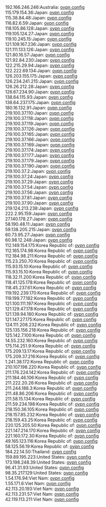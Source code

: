 192.166.246.246:Australia: [ovpn config](vpn/192_166_246_246.ovpn)  
115.179.154.36:Japan: [ovpn config](vpn/115_179_154_36.ovpn)  
115.38.84.48:Japan: [ovpn config](vpn/115_38_84_48.ovpn)  
116.82.6.59:Japan: [ovpn config](vpn/116_82_6_59.ovpn)  
118.105.86.128:Japan: [ovpn config](vpn/118_105_86_128.ovpn)  
119.105.124.27:Japan: [ovpn config](vpn/119_105_124_27.ovpn)  
119.10.245.15:Japan: [ovpn config](vpn/119_10_245_15.ovpn)  
121.109.167.236:Japan: [ovpn config](vpn/121_109_167_236.ovpn)  
121.111.133.126:Japan: [ovpn config](vpn/121_111_133_126.ovpn)  
121.80.16.57:Japan: [ovpn config](vpn/121_80_16_57.ovpn)  
121.92.84.230:Japan: [ovpn config](vpn/121_92_84_230.ovpn)  
122.215.29.94:Japan: [ovpn config](vpn/122_215_29_94.ovpn)  
122.222.69.134:Japan: [ovpn config](vpn/122_222_69_134.ovpn)  
126.203.155.175:Japan: [ovpn config](vpn/126_203_155_175.ovpn)  
126.234.241.215:Japan: [ovpn config](vpn/126_234_241_215.ovpn)  
126.26.212.28:Japan: [ovpn config](vpn/126_26_212_28.ovpn)  
126.67.234.90:Japan: [ovpn config](vpn/126_67_234_90.ovpn)  
138.64.115.93:Japan: [ovpn config](vpn/138_64_115_93.ovpn)  
138.64.237.175:Japan: [ovpn config](vpn/138_64_237_175.ovpn)  
180.16.132.91:Japan: [ovpn config](vpn/180_16_132_91.ovpn)  
219.100.37.110:Japan: [ovpn config](vpn/219_100_37_110.ovpn)  
219.100.37.118:Japan: [ovpn config](vpn/219_100_37_118.ovpn)  
219.100.37.119:Japan: [ovpn config](vpn/219_100_37_119.ovpn)  
219.100.37.126:Japan: [ovpn config](vpn/219_100_37_126.ovpn)  
219.100.37.165:Japan: [ovpn config](vpn/219_100_37_165.ovpn)  
219.100.37.166:Japan: [ovpn config](vpn/219_100_37_166.ovpn)  
219.100.37.169:Japan: [ovpn config](vpn/219_100_37_169.ovpn)  
219.100.37.174:Japan: [ovpn config](vpn/219_100_37_174.ovpn)  
219.100.37.177:Japan: [ovpn config](vpn/219_100_37_177.ovpn)  
219.100.37.179:Japan: [ovpn config](vpn/219_100_37_179.ovpn)  
219.100.37.190:Japan: [ovpn config](vpn/219_100_37_190.ovpn)  
219.100.37.2:Japan: [ovpn config](vpn/219_100_37_2.ovpn)  
219.100.37.24:Japan: [ovpn config](vpn/219_100_37_24.ovpn)  
219.100.37.29:Japan: [ovpn config](vpn/219_100_37_29.ovpn)  
219.100.37.54:Japan: [ovpn config](vpn/219_100_37_54.ovpn)  
219.100.37.56:Japan: [ovpn config](vpn/219_100_37_56.ovpn)  
219.100.37.81:Japan: [ovpn config](vpn/219_100_37_81.ovpn)  
219.100.37.90:Japan: [ovpn config](vpn/219_100_37_90.ovpn)  
219.124.213.238:Japan: [ovpn config](vpn/219_124_213_238.ovpn)  
222.2.95.159:Japan: [ovpn config](vpn/222_2_95_159.ovpn)  
27.140.178.27:Japan: [ovpn config](vpn/27_140_178_27.ovpn)  
58.190.48.11:Japan: [ovpn config](vpn/58_190_48_11.ovpn)  
59.138.205.215:Japan: [ovpn config](vpn/59_138_205_215.ovpn)  
60.73.95.27:Japan: [ovpn config](vpn/60_73_95_27.ovpn)  
60.98.12.248:Japan: [ovpn config](vpn/60_98_12_248.ovpn)  
112.149.154.175:Korea Republic of: [ovpn config](vpn/112_149_154_175.ovpn)  
112.165.174.98:Korea Republic of: [ovpn config](vpn/112_165_174_98.ovpn)  
112.184.98.211:Korea Republic of: [ovpn config](vpn/112_184_98_211.ovpn)  
115.23.250.70:Korea Republic of: [ovpn config](vpn/115_23_250_70.ovpn)  
115.93.15.10:Korea Republic of: [ovpn config](vpn/115_93_15_10.ovpn)  
115.93.15.10:Korea Republic of: [ovpn config](vpn/115_93_15_10.ovpn)  
118.32.11.200:Korea Republic of: [ovpn config](vpn/118_32_11_200.ovpn)  
118.41.125.178:Korea Republic of: [ovpn config](vpn/118_41_125_178.ovpn)  
118.45.237.61:Korea Republic of: [ovpn config](vpn/118_45_237_61.ovpn)  
119.192.239.170:Korea Republic of: [ovpn config](vpn/119_192_239_170.ovpn)  
119.199.77.182:Korea Republic of: [ovpn config](vpn/119_199_77_182.ovpn)  
121.100.111.197:Korea Republic of: [ovpn config](vpn/121_100_111_197.ovpn)  
121.129.47.178:Korea Republic of: [ovpn config](vpn/121_129_47_178.ovpn)  
121.139.94.180:Korea Republic of: [ovpn config](vpn/121_139_94_180.ovpn)  
121.147.27.175:Korea Republic of: [ovpn config](vpn/121_147_27_175.ovpn)  
124.111.208.232:Korea Republic of: [ovpn config](vpn/124_111_208_232.ovpn)  
125.135.156.218:Korea Republic of: [ovpn config](vpn/125_135_156_218.ovpn)  
125.142.7.100:Korea Republic of: [ovpn config](vpn/125_142_7_100.ovpn)  
14.55.232.160:Korea Republic of: [ovpn config](vpn/14_55_232_160.ovpn)  
175.114.251.9:Korea Republic of: [ovpn config](vpn/175_114_251_9.ovpn)  
175.209.13.17:Korea Republic of: [ovpn config](vpn/175_209_13_17.ovpn)  
175.209.37.216:Korea Republic of: [ovpn config](vpn/175_209_37_216.ovpn)  
1.241.38.172:Korea Republic of: [ovpn config](vpn/1_241_38_172.ovpn)  
210.107.198.220:Korea Republic of: [ovpn config](vpn/210_107_198_220.ovpn)  
211.176.224.142:Korea Republic of: [ovpn config](vpn/211_176_224_142.ovpn)  
211.184.46.106:Korea Republic of: [ovpn config](vpn/211_184_46_106.ovpn)  
211.222.20.26:Korea Republic of: [ovpn config](vpn/211_222_20_26.ovpn)  
211.244.188.3:Korea Republic of: [ovpn config](vpn/211_244_188_3.ovpn)  
211.48.86.206:Korea Republic of: [ovpn config](vpn/211_48_86_206.ovpn)  
211.58.15.134:Korea Republic of: [ovpn config](vpn/211_58_15_134.ovpn)  
211.59.234.198:Korea Republic of: [ovpn config](vpn/211_59_234_198.ovpn)  
218.150.36.105:Korea Republic of: [ovpn config](vpn/218_150_36_105.ovpn)  
218.157.85.232:Korea Republic of: [ovpn config](vpn/218_157_85_232.ovpn)  
218.159.43.25:Korea Republic of: [ovpn config](vpn/218_159_43_25.ovpn)  
220.125.205.50:Korea Republic of: [ovpn config](vpn/220_125_205_50.ovpn)  
221.147.214.170:Korea Republic of: [ovpn config](vpn/221_147_214_170.ovpn)  
221.160.172.30:Korea Republic of: [ovpn config](vpn/221_160_172_30.ovpn)  
49.165.123.116:Korea Republic of: [ovpn config](vpn/49_165_123_116.ovpn)  
58.125.56.19:Korea Republic of: [ovpn config](vpn/58_125_56_19.ovpn)  
184.22.14.50:Thailand: [ovpn config](vpn/184_22_14_50.ovpn)  
159.89.195.223:United States: [ovpn config](vpn/159_89_195_223.ovpn)  
173.198.248.39:United States: [ovpn config](vpn/173_198_248_39.ovpn)  
96.41.31.93:United States: [ovpn config](vpn/96_41_31_93.ovpn)  
98.35.217.129:United States: [ovpn config](vpn/98_35_217_129.ovpn)  
1.54.176.94:Viet Nam: [ovpn config](vpn/1_54_176_94.ovpn)  
1.55.171.6:Viet Nam: [ovpn config](vpn/1_55_171_6.ovpn)  
42.113.20.193:Viet Nam: [ovpn config](vpn/42_113_20_193.ovpn)  
42.113.231.57:Viet Nam: [ovpn config](vpn/42_113_231_57.ovpn)  
42.119.113.211:Viet Nam: [ovpn config](vpn/42_119_113_211.ovpn)  
